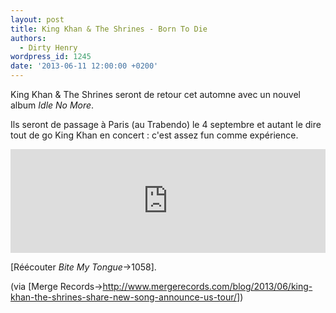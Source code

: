 ```yaml
---
layout: post
title: King Khan & The Shrines - Born To Die
authors:
  - Dirty Henry
wordpress_id: 1245
date: '2013-06-11 12:00:00 +0200'
---
```

King Khan & The Shrines seront de retour cet automne avec un nouvel album *Idle No More*.

Ils seront de passage à Paris (au Trabendo) le 4 septembre et autant le dire tout de go King Khan en concert : c'est assez fun comme expérience.

<iframe width="100%" height="166" scrolling="no" frameborder="no" src="https://w.soundcloud.com/player/?url=http%3A%2F%2Fapi.soundcloud.com%2Ftracks%2F95409544&secret_token=s-3O7hj"></iframe>

[Réécouter *Bite My Tongue*->1058].

(via [Merge Records->http://www.mergerecords.com/blog/2013/06/king-khan-the-shrines-share-new-song-announce-us-tour/])
